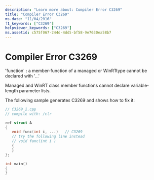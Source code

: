 ```yaml
---
description: "Learn more about: Compiler Error C3269"
title: "Compiler Error C3269"
ms.date: "11/04/2016"
f1_keywords: ["C3269"]
helpviewer_keywords: ["C3269"]
ms.assetid: c575f067-244d-4dd5-bf58-9e7630ea58b7
---
```

# Compiler Error C3269

'function' : a member-function of a managed or WinRTtype cannot be declared with '...'

Managed and WinRT class member functions cannot declare variable-length parameter lists.

The following sample generates C3269 and shows how to fix it:

```cpp
// C3269_2.cpp
// compile with: /clr

ref struct A
{
   void func(int i, ...)   // C3269
   // try the following line instead
   // void func(int i )
   {
   }
};

int main()
{
}
```
